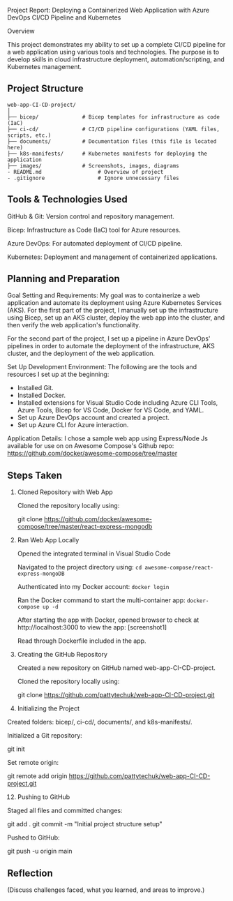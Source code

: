 Project Report: Deploying a Containerized Web Application with Azure DevOps CI/CD Pipeline and Kubernetes

Overview

This project demonstrates my ability to set up a complete CI/CD pipeline for a web application using various tools and technologies. The purpose is to develop skills in cloud infrastructure deployment, automation/scripting, and Kubernetes management.

## Project Structure
```
web-app-CI-CD-project/
│
├── bicep/              # Bicep templates for infrastructure as code (IaC)
├── ci-cd/              # CI/CD pipeline configurations (YAML files, scripts, etc.)
├── documents/          # Documentation files (this file is located here)
├── k8s-manifests/      # Kubernetes manifests for deploying the application
├── images/             # Screenshots, images, diagrams
- README.md                  # Overview of project
- .gitignore                 # Ignore unnecessary files
```

## Tools & Technologies Used

GitHub & Git: Version control and repository management.

Bicep: Infrastructure as Code (IaC) tool for Azure resources.

Azure DevOps: For automated deployment of CI/CD pipeline.

Kubernetes: Deployment and management of containerized applications.

## Planning and Preparation

Goal Setting and Requirements: My goal was to containerize a web application and automate its deployment using Azure Kubernetes Services (AKS). For the first part of the project, I manually set up the infrastructure using Bicep, set up an AKS cluster, deploy the web app into the cluster, and then verify the web application's functionality. 

For the second part of the project, I set up a pipeline in Azure DevOps' pipelines in order to automate the deployment of the infrastructure, AKS cluster, and the deployment of the web application. 

Set Up Development Environment: The following are the tools and resources I set up at the beginning:
- Installed Git.
- Installed Docker.
- Installed extensions for Visual Studio Code including Azure CLI Tools, Azure Tools, Bicep for VS Code, Docker for VS Code, and YAML.
- Set up Azure DevOps account and created a project.
- Set up Azure CLI for Azure interaction.

Application Details: I chose a sample web app using Express/Node Js available for use on on Awesome Compose's Github repo: https://github.com/docker/awesome-compose/tree/master


## Steps Taken

1. Cloned Repository with Web App

    Cloned the repository locally using: 

    git clone https://github.com/docker/awesome-compose/tree/master/react-express-mongodb

2. Ran Web App Locally

    Opened the integrated terminal in Visual Studio Code

    Navigated to the project directory using:
    `cd awesome-compose/react-express-mongoDB`

    Authenticated into my Docker account:
    `docker login`

    Ran the Docker command to start the multi-container app:
    `docker-compose up -d`

    After starting the app with Docker, opened browser to check at http://localhost:3000 to view the app:
    [screenshot1]

    Read through Dockerfile included in the app.

10. Creating the GitHub Repository

    Created a new repository on GitHub named web-app-CI-CD-project.

    Cloned the repository locally using:

    git clone https://github.com/pattytechuk/web-app-CI-CD-project.git


11. Initializing the Project

Created folders: bicep/, ci-cd/, documents/, and k8s-manifests/.

Initialized a Git repository:

git init

Set remote origin:

git remote add origin https://github.com/pattytechuk/web-app-CI-CD-project.git


12. Pushing to GitHub

Staged all files and committed changes:

git add .
git commit -m "Initial project structure setup"

Pushed to GitHub:

git push -u origin main

## Reflection

(Discuss challenges faced, what you learned, and areas to improve.)